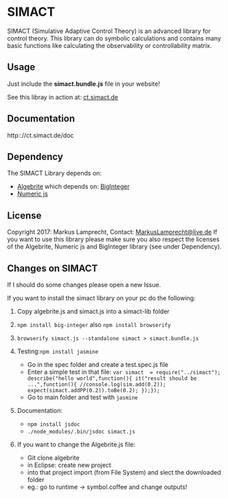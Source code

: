 
# SIMACT #
SIMACT (Simulative Adaptive Control Theory) is an advanced library for control theory. This library can do symbolic calculations and contains many basic functions like calculating the observability or controllability matrix.

## Usage ##
Just include the **simact.bundle.js** file in your website! 

See this libray in action at: [ct.simact.de](ct.simact.de) 

## Documentation ##
http:://ct.simact.de/doc

## Dependency ##
The SIMACT Library depends on:
* [Algebrite](www.algebrite.org) which depends on: [BigInteger](https://github.com/peterolson/BigInteger.js/tree/master)
* [Numeric js](www.numericjs.com)

## License ##
Copyright 2017: Markus Lamprecht, Contact: MarkusLamprecht@live.de
If you want to use this library please make sure you also respect the licenses of the Algebrite, Numeric js and BigInteger library (see under Dependency). 


## Changes on SIMACT ##

If I should do some changes please open a new Issue.

If you want to install the simact library on your pc do the following:

1. Copy algebrite.js and simact.js into a simact-lib folder

2. `npm install big-integer` also `npm install browserify`

3. `browserify simact.js --standalone simact > simact.bundle.js`

4. Testing:`npm install jasmine`
	* Go in the spec folder and create a test.spec.js file
	* Enter a simple test in that file: ```var simact  = require("../simact"); describe("hello world",function(){ it("result should be ...",function(){ //console.log(sim.add(0.2)); expect(simact.addPP(0.2)).toBe(0.2); });});```
 	* Go to main folder and test with `jasmine`

5. Documentation: 
 	 * `npm install jsdoc`
 	 * `./node_modules/.bin/jsdoc simact.js`


7. If you want to change the Algebrite.js file:
 	* Git clone algebrite
 	* in Eclipse: create new project
 	* into that project import (from File System) and slect the downloaded folder
 	* eg.: go to runtime -> symbol.coffee and change outputs!
